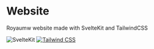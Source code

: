 # Website

Royaumw website made with SvelteKit and TailwindCSS

![SvelteKit](https://img.shields.io/badge/sveltekit-%23f1413d.svg?style=for-the-badge&logo=svelte&logoColor=white)
[![Tailwind CSS](https://img.shields.io/badge/Tailwind_CSS-38B2AC?style=for-the-badge&logo=tailwind-css&logoColor=white)](https://tailwindcss.com/)